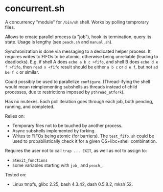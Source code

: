 concurrent.sh
=============

A concurrency "module" for `/bin/sh` shell.
Works by polling temprorary files.

Allows to create parallel process (a "job"), hook its termination, query its state.
Usage is lengthy (see `peach.sh` and `manual.sh`).

Synchronization is done via messaging to a dedicated helper process.  It
requires writes to FIFOs to be atomic, otherwise being unreliable (leading to
deadlocks).  E.g. if shell A does `echo a b c >fifo`, and shell B does `echo d
e f >fifo`, then `read x <fifo` result should be either `a b c` or `d e f`, but
not `ad  be f c` or similar.

Could possibly be used to parallelize `configure`.
(Thread-ifying the shell would mean reimplementing subshells as threads
instead of child processes, due to restrictions imposed by `pthread_atfork`).

Has no mutexes.
Each poll iteration goes through each job, both pending, running, and completed.

Relies on:
- Temporary files not to be touched by another process.
- Async subshells implemented by forking.
- Writes to FIFOs being atomic (for barriers).  The `test_fifo.sh` could be
  used to probabilistically check it for a given OS+libc+shell combination.

Requires the user not to call `trap ... EXIT`, as well as not to assign to:
- `atexit_functions`
- some variables starting with `job_` and `peach_`.

Tested on:
- Linux tmpfs, glibc 2.25, bash 4.3.42, dash 0.5.8.2, mksh 52.
